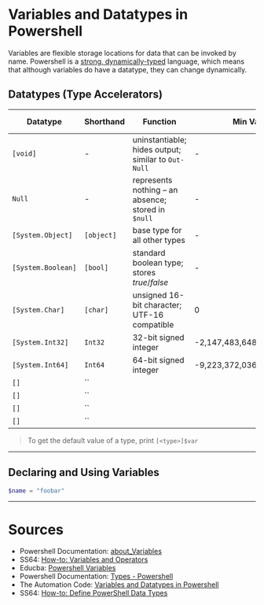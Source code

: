 # Variables and Datatypes in Powershell
Variables are flexible storage locations for data that can be invoked by name. Powershell is a [strong, dynamically-typed](https://www.smashingmagazine.com/2013/04/introduction-to-programming-type-systems/) language, which means that although variables do have a datatype, they can change dynamically.

## Datatypes (Type Accelerators)

| Datatype | Shorthand | Function | Min Value | Max Value | Default Value | 
| -------- | --------- | -------- | --------- | --------- | ------------- |
| `[void]` | - | uninstantiable; hides output; similar to `Out-Null` | - | - | - |
| `Null` | - | represents nothing – an absence; stored in `$null` | - | - | - |
| `[System.Object]` | `[object]` | base type for all other types | - | - | - |
| `[System.Boolean]` | `[bool]` | standard boolean type; stores _true_/_false_ | - | - | false |
| `[System.Char]` | `[char]` | unsigned 16-bit character; UTF-16 compatible | 0 | 65,535 | null |
| `[System.Int32]` | `Int32` | 32-bit signed integer | -2,147,483,648 | 2,147,483,647 | 0 |
| `[System.Int64]` | `Int64` | 64-bit signed integer | -9,223,372,036,854,775,808 | 9,223,372,036,854,775,807 | 0 |
| `[]`| `` |  |  |  |  |
| `[]`| `` |  |  |  |  |
| `[]`| `` |  |  |  |  |
| `[]`| `` |  |  |  |  |
> To get the default value of a type, print `[<type>]$var`

---

## Declaring and Using Variables


```Powershell
$name = "foobar"
```

---

# Sources
- Powershell Documentation: [about\_Variables](https://docs.microsoft.com/en-us/powershell/module/microsoft.powershell.core/about/about_variables?view=powershell-7.2)
- SS64: [How-to: Variables and Operators](https://ss64.com/ps/syntax-variables.html)
- Educba: [Powershell Variables](https://www.educba.com/powershell-variables/)
- Powershell Documentation: [Types - Powershell](https://docs.microsoft.com/en-us/powershell/scripting/lang-spec/chapter-04?view=powershell-7.2#41-special-types)
- The Automation Code: [Variables and Datatypes in Powershell](https://theautomationcode.com/variables-and-datatypes-in-powershell/)
- SS64: [How-to: Define PowerShell Data Types](https://ss64.com/ps/syntax-datatypes.html)
